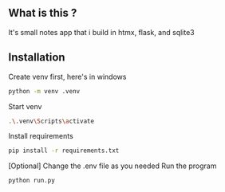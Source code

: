 ## What is this ?
It's small notes app that i build in htmx, flask, and sqlite3
## Installation
Create venv first, here's in windows
```bash
python -m venv .venv
```
Start venv
```bash
.\.venv\Scripts\activate
```
Install requirements
```bash
pip install -r requirements.txt
```
[Optional] Change the .env file as you needed
Run the program
```bash
python run.py
```
